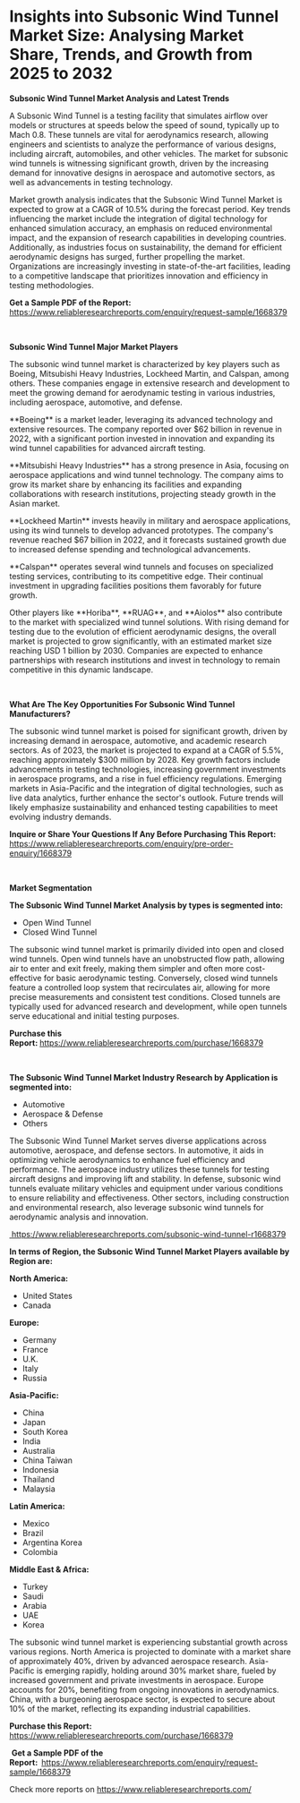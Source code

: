 <p><h1>Insights into Subsonic Wind Tunnel Market Size: Analysing Market Share, Trends, and Growth from 2025 to 2032</h1></p><p><strong>Subsonic Wind Tunnel Market Analysis and Latest Trends</strong></p>
<p><p>A Subsonic Wind Tunnel is a testing facility that simulates airflow over models or structures at speeds below the speed of sound, typically up to Mach 0.8. These tunnels are vital for aerodynamics research, allowing engineers and scientists to analyze the performance of various designs, including aircraft, automobiles, and other vehicles. The market for subsonic wind tunnels is witnessing significant growth, driven by the increasing demand for innovative designs in aerospace and automotive sectors, as well as advancements in testing technology. </p><p>Market growth analysis indicates that the Subsonic Wind Tunnel Market is expected to grow at a CAGR of 10.5% during the forecast period. Key trends influencing the market include the integration of digital technology for enhanced simulation accuracy, an emphasis on reduced environmental impact, and the expansion of research capabilities in developing countries. Additionally, as industries focus on sustainability, the demand for efficient aerodynamic designs has surged, further propelling the market. Organizations are increasingly investing in state-of-the-art facilities, leading to a competitive landscape that prioritizes innovation and efficiency in testing methodologies.</p></p>
<p><strong>Get a Sample PDF of the Report:&nbsp;</strong> <a href="https://www.reliableresearchreports.com/enquiry/request-sample/1668379?utm_campaign=2252&utm_medium=2&utm_source=Github&utm_content=ia&utm_term=20022025&utm_id=subsonic-wind-tunnel">https://www.reliableresearchreports.com/enquiry/request-sample/1668379</a></p>
<p>&nbsp;</p>
<p><strong>Subsonic Wind Tunnel Major Market Players</strong></p>
<p><p>The subsonic wind tunnel market is characterized by key players such as Boeing, Mitsubishi Heavy Industries, Lockheed Martin, and Calspan, among others. These companies engage in extensive research and development to meet the growing demand for aerodynamic testing in various industries, including aerospace, automotive, and defense.</p><p>**Boeing** is a market leader, leveraging its advanced technology and extensive resources. The company reported over $62 billion in revenue in 2022, with a significant portion invested in innovation and expanding its wind tunnel capabilities for advanced aircraft testing.</p><p>**Mitsubishi Heavy Industries** has a strong presence in Asia, focusing on aerospace applications and wind tunnel technology. The company aims to grow its market share by enhancing its facilities and expanding collaborations with research institutions, projecting steady growth in the Asian market.</p><p>**Lockheed Martin** invests heavily in military and aerospace applications, using its wind tunnels to develop advanced prototypes. The company's revenue reached $67 billion in 2022, and it forecasts sustained growth due to increased defense spending and technological advancements.</p><p>**Calspan** operates several wind tunnels and focuses on specialized testing services, contributing to its competitive edge. Their continual investment in upgrading facilities positions them favorably for future growth.</p><p>Other players like **Horiba**, **RUAG**, and **Aiolos** also contribute to the market with specialized wind tunnel solutions. With rising demand for testing due to the evolution of efficient aerodynamic designs, the overall market is projected to grow significantly, with an estimated market size reaching USD 1 billion by 2030. Companies are expected to enhance partnerships with research institutions and invest in technology to remain competitive in this dynamic landscape.</p></p>
<p>&nbsp;</p>
<p><strong>What Are The Key Opportunities For Subsonic Wind Tunnel Manufacturers?</strong></p>
<p><p>The subsonic wind tunnel market is poised for significant growth, driven by increasing demand in aerospace, automotive, and academic research sectors. As of 2023, the market is projected to expand at a CAGR of 5.5%, reaching approximately $300 million by 2028. Key growth factors include advancements in testing technologies, increasing government investments in aerospace programs, and a rise in fuel efficiency regulations. Emerging markets in Asia-Pacific and the integration of digital technologies, such as live data analytics, further enhance the sector's outlook. Future trends will likely emphasize sustainability and enhanced testing capabilities to meet evolving industry demands.</p></p>
<p><strong>Inquire or Share Your Questions If Any Before Purchasing This Report:</strong> <a href="https://www.reliableresearchreports.com/enquiry/pre-order-enquiry/1668379?utm_campaign=2252&utm_medium=2&utm_source=Github&utm_content=ia&utm_term=20022025&utm_id=subsonic-wind-tunnel">https://www.reliableresearchreports.com/enquiry/pre-order-enquiry/1668379</a></p>
<p>&nbsp;</p>
<p><strong>Market Segmentation</strong></p>
<p><strong>The Subsonic Wind Tunnel Market Analysis by types is segmented into:</strong></p>
<p><ul><li>Open Wind Tunnel</li><li>Closed Wind Tunnel</li></ul></p>
<p><p>The subsonic wind tunnel market is primarily divided into open and closed wind tunnels. Open wind tunnels have an unobstructed flow path, allowing air to enter and exit freely, making them simpler and often more cost-effective for basic aerodynamic testing. Conversely, closed wind tunnels feature a controlled loop system that recirculates air, allowing for more precise measurements and consistent test conditions. Closed tunnels are typically used for advanced research and development, while open tunnels serve educational and initial testing purposes.</p></p>
<p><strong>Purchase this Report:&nbsp;</strong><a href="https://www.reliableresearchreports.com/purchase/1668379?utm_campaign=2252&utm_medium=2&utm_source=Github&utm_content=ia&utm_term=20022025&utm_id=subsonic-wind-tunnel">https://www.reliableresearchreports.com/purchase/1668379</a></p>
<p>&nbsp;</p>
<p><strong>The Subsonic Wind Tunnel Market Industry Research by Application is segmented into:</strong></p>
<p><ul><li>Automotive</li><li>Aerospace & Defense</li><li>Others</li></ul></p>
<p><p>The Subsonic Wind Tunnel Market serves diverse applications across automotive, aerospace, and defense sectors. In automotive, it aids in optimizing vehicle aerodynamics to enhance fuel efficiency and performance. The aerospace industry utilizes these tunnels for testing aircraft designs and improving lift and stability. In defense, subsonic wind tunnels evaluate military vehicles and equipment under various conditions to ensure reliability and effectiveness. Other sectors, including construction and environmental research, also leverage subsonic wind tunnels for aerodynamic analysis and innovation.</p></p>
<p><a href="https://www.reliableresearchreports.com/subsonic-wind-tunnel-r1668379?utm_campaign=2252&utm_medium=2&utm_source=Github&utm_content=ia&utm_term=20022025&utm_id=subsonic-wind-tunnel">&nbsp;https://www.reliableresearchreports.com/subsonic-wind-tunnel-r1668379</a></p>
<p><strong>In terms of Region, the Subsonic Wind Tunnel Market Players available by Region are:</strong></p>
<p>
    <p> <strong> North America: </strong>
        <ul>
            <li>United States</li>
            <li>Canada</li>
        </ul>
        </p> 
    <p> <strong> Europe: </strong>
        <ul>
            <li>Germany</li>
            <li>France</li>
            <li>U.K.</li>
            <li>Italy</li>
            <li>Russia</li>
        </ul>
        </p> 
    <p> <strong> Asia-Pacific: </strong>
        <ul>
            <li>China</li>
            <li>Japan</li>
            <li>South Korea</li>
            <li>India</li>
            <li>Australia</li>
            <li>China Taiwan</li>
            <li>Indonesia</li>
            <li>Thailand</li>
            <li>Malaysia</li>
        </ul>
        </p> 
    <p> <strong> Latin America: </strong>
        <ul>
            <li>Mexico</li>
            <li>Brazil</li>
            <li>Argentina Korea</li>
            <li>Colombia</li>
        </ul>
        </p> 
    <p> <strong> Middle East & Africa: </strong>
        <ul>
            <li>Turkey</li>
            <li>Saudi</li>
            <li>Arabia</li>
            <li>UAE</li>
            <li>Korea</li>
        </ul>
    </p>
    </p>
<p><p>The subsonic wind tunnel market is experiencing substantial growth across various regions. North America is projected to dominate with a market share of approximately 40%, driven by advanced aerospace research. Asia-Pacific is emerging rapidly, holding around 30% market share, fueled by increased government and private investments in aerospace. Europe accounts for 20%, benefiting from ongoing innovations in aerodynamics. China, with a burgeoning aerospace sector, is expected to secure about 10% of the market, reflecting its expanding industrial capabilities.</p></p>
<p><strong>Purchase this Report: </strong><a href="https://www.reliableresearchreports.com/purchase/1668379?utm_campaign=2252&utm_medium=2&utm_source=Github&utm_content=ia&utm_term=20022025&utm_id=subsonic-wind-tunnel">https://www.reliableresearchreports.com/purchase/1668379</a></p>
<p>&nbsp;<strong>Get a Sample PDF of the Report:&nbsp;&nbsp;</strong><a href="https://www.reliableresearchreports.com/enquiry/request-sample/1668379?utm_campaign=2252&utm_medium=2&utm_source=Github&utm_content=ia&utm_term=20022025&utm_id=subsonic-wind-tunnel">https://www.reliableresearchreports.com/enquiry/request-sample/1668379</a></p>
<p><strong></strong></p>
<p>Check more reports on <a href="https://www.reliableresearchreports.com/?utm_campaign=2252&utm_medium=2&utm_source=Github&utm_content=ia&utm_term=20022025&utm_id=subsonic-wind-tunnel">https://www.reliableresearchreports.com/</a></p>